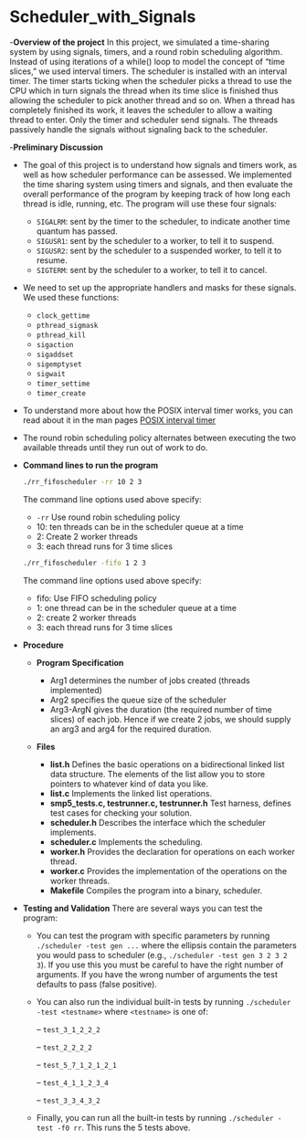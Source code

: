 # Scheduler_with_Signals

-**Overview of the project**
In this project, we simulated a time-sharing system by using signals, timers, and a round robin scheduling algorithm. Instead of using iterations of a while() loop to model the concept of “time slices,” we used interval timers. The scheduler is installed with an interval timer. The timer starts ticking when the scheduler picks a thread to use the CPU which in turn signals the thread when its time slice is finished thus allowing the scheduler to pick another thread and so on. When a thread has completely finished its work, it leaves the scheduler to allow a waiting thread to enter. Only the timer and scheduler send signals. The threads passively handle the signals without signaling back to the scheduler.

-**Preliminary Discussion**
- The goal of this project is to understand how signals and timers work, as well as how scheduler performance can be assessed. We implemented the time sharing system using timers and signals, and then evaluate the overall performance of the program by keeping track of how long each thread is idle, running, etc.
The program will use these four signals:
  - `SIGALRM`: sent by the timer to the scheduler, to indicate another time quantum has passed.
  - `SIGUSR1`: sent by the scheduler to a worker, to tell it to suspend.
  - `SIGUSR2`: sent by the scheduler to a suspended worker, to tell it to resume.
  - `SIGTERM`: sent by the scheduler to a worker, to tell it to cancel.
- We need to set up the appropriate handlers and masks for these signals. We used these functions:
  - `clock_gettime`
  - `pthread_sigmask`
  - `pthread_kill`
  - `sigaction`
  - `sigaddset`
  - `sigemptyset`
  - `sigwait`
  - `timer_settime`
  - `timer_create`

- To understand more about how the POSIX interval timer works, you can read about it in the man pages
  [POSIX interval timer](http://man7.org/linux/man-pages/man2/timer_create.2.html)

- The round robin scheduling policy alternates between executing the two available threads until they run out of work to do.

- **Command lines to run the program**
  ```sh
  ./rr_fifoscheduler -rr 10 2 3
  ```
  The command line options used above specify:
  - `-rr` Use round robin scheduling policy
  - 10: ten threads can be in the scheduler queue at a time
  - 2: Create 2 worker threads
  - 3: each thread runs for 3 time slices

  ```sh
  ./rr_fifoscheduler -fifo 1 2 3
  ```
  The command line options used above specify:
  - fifo: Use FIFO scheduling policy
  - 1: one thread can be in the scheduler queue at a time
  - 2: create 2 worker threads
  - 3: each thread runs for 3 time slices
 
- **Procedure**
  - **Program Specification**
    - Arg1 determines the number of jobs created (threads implemented)
    - Arg2 specifies the queue size of the scheduler
    - Arg3-ArgN gives the duration (the required number of time slices) of each job. Hence if we create 2 jobs, we should supply an arg3 and arg4 for the required duration.
   
  - **Files**
    - **list.h** Defines the basic operations on a bidirectional linked list data structure. The elements of the list allow you to store pointers to whatever kind of data you like.
    - **list.c** Implements the linked list operations.
    - **smp5_tests.c, testrunner.c, testrunner.h** Test harness, defines test cases for checking your solution.
    - **scheduler.h** Describes the interface which the scheduler implements.
    - **scheduler.c** Implements the scheduling.
    - **worker.h** Provides the declaration for operations on each worker thread.
    - **worker.c** Provides the implementation of the operations on the worker threads.
    - **Makefile** Compiles the program into a binary, scheduler.
   
- **Testing and Validation**
  There are several ways you can test the program:
  - You can test the program with specific parameters by running `./scheduler -test gen ...` where the ellipsis contain the parameters you would pass to scheduler (e.g., `./scheduler -test gen 3 2 3 2 3`). If you use this you must be careful to have the right number of arguments. If you have the wrong number of arguments the test defaults to pass (false positive).
  - You can also run the individual built-in tests by running `./scheduler -test <testname>` where `<testname>` is one of:
    
    – `test_3_1_2_2_2`
    
    – `test_2_2_2_2`
    
    – `test_5_7_1_2_1_2_1`
    
    – `test_4_1_1_2_3_4`
    
    – `test_3_3_4_3_2`

  - Finally, you can run all the built-in tests by running `./scheduler -test -f0 rr`. This runs the 5 tests above.
